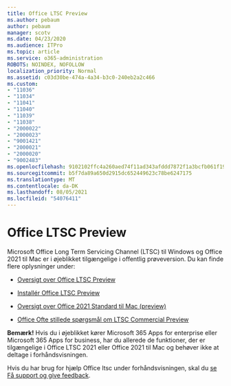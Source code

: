```yaml
---
title: Office LTSC Preview
ms.author: pebaum
author: pebaum
manager: scotv
ms.date: 04/23/2020
ms.audience: ITPro
ms.topic: article
ms.service: o365-administration
ROBOTS: NOINDEX, NOFOLLOW
localization_priority: Normal
ms.assetid: c03d30be-474a-4a34-b3c0-240eb2a2c466
ms.custom:
- "11036"
- "11034"
- "11041"
- "11040"
- "11039"
- "11038"
- "2000022"
- "2000023"
- "9001421"
- "2000021"
- "2000020"
- "9002483"
ms.openlocfilehash: 9102102ffc4a260aed74f11ad343afddd7872f1a3bcfb061f1961aef49e6e841
ms.sourcegitcommit: b5f7da89a650d2915dc652449623c78be6247175
ms.translationtype: MT
ms.contentlocale: da-DK
ms.lasthandoff: 08/05/2021
ms.locfileid: "54076411"
---
```

# <a name="office-ltsc-preview"></a>Office LTSC Preview

Microsoft Office Long Term Servicing Channel (LTSC) til Windows og Office 2021 til Mac er i øjeblikket tilgængelige i offentlig prøveversion. Du kan finde flere oplysninger under:

- [Oversigt over Office LTSC Preview](https://docs.microsoft.com/deployoffice/office2021/overview-ltsc-preview)

- [Installér Office LTSC Preview](https://docs.microsoft.com/deployoffice/office2021/install-ltsc-preview)

- [Oversigt over Office 2021 Standard til Mac (preview)](https://docs.microsoft.com/deployoffice/office2021/overview-mac-preview)

- [Office Ofte stillede spørgsmål om LTSC Commercial Preview](https://answers.microsoft.com/msoffice/forum/all/office-ltsc-commercial-preview-faq/0fcf5976-f87f-4be1-81af-9f6d6141bc3a)  

**Bemærk!** Hvis du i øjeblikket kører Microsoft 365 Apps for enterprise eller Microsoft 365 Apps for business, har du allerede de funktioner, der er tilgængelige i Office LTSC 2021 eller Office 2021 til Mac og behøver ikke at deltage i forhåndsvisningen.

Hvis du har brug for hjælp Office ltsc under forhåndsvisningen, skal du [se Få support og give feedback](https://docs.microsoft.com/deployoffice/office2021/install-ltsc-preview#getting-support-and-providing-feedback).
